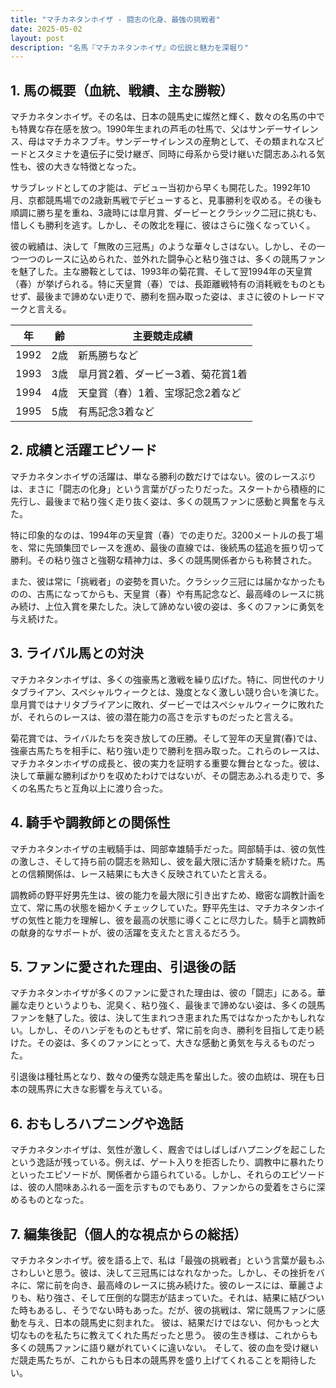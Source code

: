 ```yaml
---
title: "マチカネタンホイザ - 闘志の化身、最強の挑戦者"
date: 2025-05-02
layout: post
description: "名馬『マチカネタンホイザ』の伝説と魅力を深堀り"
---
```


## 1. 馬の概要（血統、戦績、主な勝鞍）

マチカネタンホイザ。その名は、日本の競馬史に燦然と輝く、数々の名馬の中でも特異な存在感を放つ。1990年生まれの芦毛の牡馬で、父はサンデーサイレンス、母はマチカネフブキ。サンデーサイレンスの産駒として、その類まれなスピードとスタミナを遺伝子に受け継ぎ、同時に母系から受け継いだ闘志あふれる気性も、彼の大きな特徴となった。

サラブレッドとしての才能は、デビュー当初から早くも開花した。1992年10月、京都競馬場での2歳新馬戦でデビューすると、見事勝利を収める。その後も順調に勝ち星を重ね、3歳時には皐月賞、ダービーとクラシック二冠に挑むも、惜しくも勝利を逃す。しかし、その敗北を糧に、彼はさらに強くなっていく。

彼の戦績は、決して「無敗の三冠馬」のような華々しさはない。しかし、その一つ一つのレースに込められた、並外れた闘争心と粘り強さは、多くの競馬ファンを魅了した。主な勝鞍としては、1993年の菊花賞、そして翌1994年の天皇賞（春）が挙げられる。特に天皇賞（春）では、長距離戦特有の消耗戦をものともせず、最後まで諦めない走りで、勝利を掴み取った姿は、まさに彼のトレードマークと言える。

| 年 | 齢 | 主要競走成績 |
|---|---|---|
| 1992 | 2歳 | 新馬勝ちなど |
| 1993 | 3歳 | 皐月賞2着、ダービー3着、菊花賞1着 |
| 1994 | 4歳 | 天皇賞（春）1着、宝塚記念2着など |
| 1995 | 5歳 | 有馬記念3着など |


## 2. 成績と活躍エピソード

マチカネタンホイザの活躍は、単なる勝利の数だけではない。彼のレースぶりは、まさに「闘志の化身」という言葉がぴったりだった。スタートから積極的に先行し、最後まで粘り強く走り抜く姿は、多くの競馬ファンに感動と興奮を与えた。

特に印象的なのは、1994年の天皇賞（春）での走りだ。3200メートルの長丁場を、常に先頭集団でレースを進め、最後の直線では、後続馬の猛追を振り切って勝利。その粘り強さと強靭な精神力は、多くの競馬関係者からも称賛された。

また、彼は常に「挑戦者」の姿勢を貫いた。クラシック三冠には届かなかったものの、古馬になってからも、天皇賞（春）や有馬記念など、最高峰のレースに挑み続け、上位入賞を果たした。決して諦めない彼の姿は、多くのファンに勇気を与え続けた。


## 3. ライバル馬との対決

マチカネタンホイザは、多くの強豪馬と激戦を繰り広げた。特に、同世代のナリタブライアン、スペシャルウィークとは、幾度となく激しい競り合いを演じた。皐月賞ではナリタブライアンに敗れ、ダービーではスペシャルウィークに敗れたが、それらのレースは、彼の潜在能力の高さを示すものだったと言える。

菊花賞では、ライバルたちを突き放しての圧勝。そして翌年の天皇賞(春)では、強豪古馬たちを相手に、粘り強い走りで勝利を掴み取った。これらのレースは、マチカネタンホイザの成長と、彼の実力を証明する重要な舞台となった。彼は、決して華麗な勝利ばかりを収めたわけではないが、その闘志あふれる走りで、多くの名馬たちと互角以上に渡り合った。


## 4. 騎手や調教師との関係性

マチカネタンホイザの主戦騎手は、岡部幸雄騎手だった。岡部騎手は、彼の気性の激しさ、そして持ち前の闘志を熟知し、彼を最大限に活かす騎乗を続けた。馬との信頼関係は、レース結果にも大きく反映されていたと言える。

調教師の野平好男先生は、彼の能力を最大限に引き出すため、緻密な調教計画を立て、常に馬の状態を細かくチェックしていた。野平先生は、マチカネタンホイザの気性と能力を理解し、彼を最高の状態に導くことに尽力した。騎手と調教師の献身的なサポートが、彼の活躍を支えたと言えるだろう。


## 5. ファンに愛された理由、引退後の話

マチカネタンホイザが多くのファンに愛された理由は、彼の「闘志」にある。華麗な走りというよりも、泥臭く、粘り強く、最後まで諦めない姿は、多くの競馬ファンを魅了した。彼は、決して生まれつき恵まれた馬ではなかったかもしれない。しかし、そのハンデをものともせず、常に前を向き、勝利を目指して走り続けた。その姿は、多くのファンにとって、大きな感動と勇気を与えるものだった。

引退後は種牡馬となり、数々の優秀な競走馬を輩出した。彼の血統は、現在も日本の競馬界に大きな影響を与えている。


## 6. おもしろハプニングや逸話

マチカネタンホイザは、気性が激しく、厩舎ではしばしばハプニングを起こしたという逸話が残っている。例えば、ゲート入りを拒否したり、調教中に暴れたりといったエピソードが、関係者から語られている。しかし、それらのエピソードは、彼の人間味あふれる一面を示すものでもあり、ファンからの愛着をさらに深めるものとなった。


## 7. 編集後記（個人的な視点からの総括）

マチカネタンホイザ。彼を語る上で、私は「最強の挑戦者」という言葉が最もふさわしいと思う。彼は、決して三冠馬にはなれなかった。しかし、その挫折をバネに、常に前を向き、最高峰のレースに挑み続けた。彼のレースには、華麗さよりも、粘り強さ、そして圧倒的な闘志が詰まっていた。それは、結果に結びついた時もあるし、そうでない時もあった。だが、彼の挑戦は、常に競馬ファンに感動を与え、日本の競馬史に刻まれた。  彼は、結果だけではない、何かもっと大切なものを私たちに教えてくれた馬だったと思う。  彼の生き様は、これからも多くの競馬ファンに語り継がれていくに違いない。  そして、彼の血を受け継いだ競走馬たちが、これからも日本の競馬界を盛り上げてくれることを期待したい。
